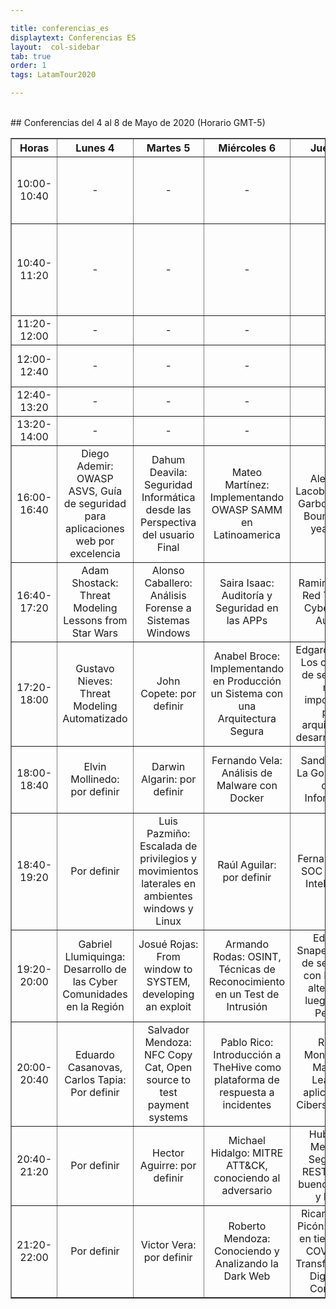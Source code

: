 ```yaml
---

title: conferencias_es
displaytext: Conferencias ES
layout:  col-sidebar
tab: true
order: 1
tags: LatamTour2020

---
```


<br>
## Conferencias del 4 al 8 de Mayo de 2020 (Horario GMT-5)
<br>
<table width="100%" border="1" style="text-align:center;">
  <tr>
    <th width="10%">Horas</th>
    <th width="18%">Lunes 4</th>
    <th width="18%">Martes 5</th>
    <th width="18%">Miércoles 6</th>
    <th width="18%">Jueves 7</th>
    <th width="18%">Viernes 8</th>
  </tr>
  <tr>
    <td>10:00-10:40</td>
    <td>-</td>
    <td>-</td>
    <td>-</td>
    <td>-</td>
    <td><b>Daniel Echeverría</b>:<br>Hacking avanzado con ZAP Proxy</td>
  </tr>
    <tr>
    <td>10:40-11:20</td>
    <td>-</td>
    <td>-</td>
    <td>-</td>
    <td>-</td>
    <td><b>Mikel Rufian</b>:<br>La ciberinteligencia complemento indispensable para las organizaciones</td>
  </tr>
    <tr>
    <td>11:20-12:00</td>
    <td>-</td>
    <td>-</td>
    <td>-</td>
    <td>-</td>
    <td>Por definir</td>
  </tr>
  <tr>
    <td>12:00-12:40</td>
    <td>-</td>
    <td>-</td>
    <td>-</td>
    <td>-</td>
    <td><b>Lorenzo Martinez</b>:<br>Tema por definir</td>
  </tr>
  <tr>
    <td>12:40-13:20</td>
    <td>-</td>
    <td>-</td>
    <td>-</td>
    <td>-</td>
    <td>Por definir</td>
  </tr>
  <tr>
    <td>13:20-14:00</td>
    <td>-</td>
    <td>-</td>
    <td>-</td>
    <td>-</td>
    <td>Por definir</td>
  </tr>
  <tr>
    <td>16:00-16:40</td>
    <td>Diego Ademir: OWASP ASVS, Guía de seguridad para aplicaciones web por excelencia</td>
    <td>Dahum Deavila: Seguridad Informática desde las Perspectiva del usuario Final</td>
    <td>Mateo Martínez: Implementando OWASP SAMM en Latinoamerica</td>
    <td>Alejandro Lacobelli, Pablo Garbossa: Bug Bounty, One year later</td>
    <td>Jaime Restrepo: Lo que nadie te dijo antes de dedicarte al Bug bounty</td>
  </tr>
<tr>
    <td>16:40-17:20</td>
    <td>Adam Shostack: Threat Modeling Lessons from Star Wars</td>
    <td>Alonso Caballero: Análisis Forense a Sistemas Windows</td>
    <td>Saira Isaac: Auditoría y Seguridad en las APPs</td>
    <td>Ramiro Pulgar: Red Team, El Cyber Team Auditor</td>
    <td>Juampa Rodríguez: Recolección de Información en infraestructuras internas</td>
  </tr>
<tr>
    <td>17:20-18:00</td>
    <td>Gustavo Nieves: Threat Modeling Automatizado</td>
    <td>John Copete: por definir</td>
    <td>Anabel Broce: Implementando en Producción un Sistema con una Arquitectura Segura</td>
    <td>Edgard Salazar: Los controles de seguridad más importantes para arquitectos y desarrolladores</td>
    <td>Everth Gallegos: Preparando un ambiente de pruebas para apps con Xamarin</td>
  </tr>
<tr>
    <td>18:00-18:40</td>
    <td>Elvin Mollinedo: por definir</td>
    <td>Darwin Algarin: por definir</td>
    <td>Fernando Vela: Análisis de Malware con Docker</td>
    <td>Sandy Palma: La Gobernanza de la Información</td>
    <td>Juan Quiñe: Cómo generar valor a través del informe de Ethical hacking</td>
  </tr>
<tr>
    <td>18:40-19:20</td>
    <td>Por definir</td>
    <td>Luis Pazmiño: Escalada de privilegios y movimientos laterales en ambientes windows y Linux</td>
    <td>Raúl Aguilar: por definir</td>
    <td>Fernando Vela: SOC y Threat Intelligence</td>
    <td>Ramiro Pulgar: Plataformas Open Source para Simulación de Ataques</td>
  </tr>
<tr>
    <td>19:20-20:00</td>
    <td>Gabriel Llumiquinga: Desarrollo de las Cyber Comunidades en la Región</td>
    <td>Josué Rojas: From window to SYSTEM, developing an exploit</td>
    <td>Armando Rodas: OSINT, Técnicas de Reconocimiento en un Test de Intrusión</td>
    <td>Eduardo Snape: Gestión de seguridad con ISM3, la alternativa luego de un Pentest</td>
    <td>Rodrigo Valero: Protección de acceso a las aplicaciones bajo Secure Access Service Edge</td>
  </tr>
<tr>
    <td>20:00-20:40</td>
    <td>Eduardo Casanovas, Carlos Tapia: Por definir</td>
    <td>Salvador Mendoza: NFC Copy Cat, Open source to test payment systems</td>
    <td>Pablo Rico: Introducción a TheHive como plataforma de respuesta a incidentes</td>
    <td>Rafael Monterroza: Machine Learning aplicado a la Ciberseguridad</td>
    <td>Amilcar de León: Ingeniería social, el arte o la ciencia del hackeo de personas?</td>
  </tr>
<tr>
    <td>20:40-21:20</td>
    <td>Por definir</td>
    <td>Hector Aguirre: por definir</td>
    <td>Michael Hidalgo: MITRE ATT&CK, conociendo al adversario</td>
    <td>Hubert de Mercado: Seguridad REST API, Lo bueno, lo malo y lo feo</td>
    <td>Elezer Pineda: Threat Hunting sin colores</td>
  </tr>
<tr>
    <td>21:20-22:00</td>
    <td>Por definir</td>
    <td>Victor Vera: por definir</td>
    <td>Roberto Mendoza: Conociendo y Analizando la Dark Web</td>
    <td>Ricardo Supo Picón: Hacking en tiempos de COVID-19, Transformación Digital sin Controles</td>
    <td>Gonzalo Nina: Técnicas efectivas de Ingeniería Social a través de redes sociales</td>
  </tr>
</table>
